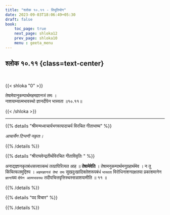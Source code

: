 ```yaml
---
title: "श्लोक १०.११ - विभूतियोग"
date: 2023-09-03T18:06:49+05:30
draft: false
book:
    toc_page: true
    next_page: shloka12
    prev_page: shloka10
    menu : geeta_menu
---
```



## श्लोक १०.११ {class=text-center}

<br/>

{{< shloka  "0"  >}}

तेषामेवानुकम्पार्थमहमज्ञानजं तमः ।  
नाशयाम्यात्मभावस्थो ज्ञानदीपेन भास्वता ॥१०.११॥ 

{{< /shloka >}}

---


{{% details "श्रीमन्मध्वाचार्यभगवत्पादाचर्य विरचित  गीताभाष्य" %}}

*आचार्येण टिप्पणी नकृतः।*

{{% /details %}}



{{% details "श्रीराघवेन्द्रतीर्थविरचित गीताविवृतिः " %}}

अनाद्यज्ञानकृतबंधसत्त्वात्कथं तत्प्रापिरित्यत आह ॥ 
**तेषामेवेति** । तेषामनुकम्पार्थमनुग्रहार्थमेव । न तु किंचित्फलमुद्दिश्य । `अहमज्ञानजं तेषां तमः` सुखदुःखादिक्लेशरूपबंधं 
`भास्वता` विरोधिनाशनदक्षतया प्रकाशमानेन `ज्ञाना`ख्य 
`दीपेन आत्मभावस्थः` तदीयचित्तवृत्तिस्थस्सन्नाशयामीति ॥ ११ ॥

{{% /details %}}



{{% details "पद विचार" %}}


{{% /details %}}
